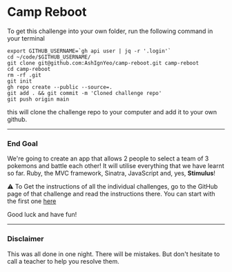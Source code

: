 # Camp Reboot

To get this challenge into your own folder, run the following command in your terminal

```
export GITHUB_USERNAME=`gh api user | jq -r '.login'`
cd ~/code/$GITHUB_USERNAME/
git clone git@github.com:AshIgnYeo/camp-reboot.git camp-reboot
cd camp-reboot
rm -rf .git
git init
gh repo create --public --source=.
git add . && git commit -m 'Cloned challenge repo'
git push origin main
```

this will clone the challenge repo to your computer and add it to your own github.

---

### End Goal

We're going to create an app that allows 2 people to select a team of 3 pokemons and battle each other! It will utilise everything that we have learnt so far. Ruby, the MVC framework, Sinatra, JavaScript and, yes, **Stimulus**!

⚠️ To Get the instructions of all the individual challenges, go to the GitHub page of that challenge and read the instructions there. You can start with the first one [here](https://github.com/AshIgnYeo/camp-reboot/tree/main/01-ruby-and-active-record)

Good luck and have fun!

---

### Disclaimer

This was all done in one night. There will be mistakes. But don't hesitate to call a teacher to help you resolve them.

